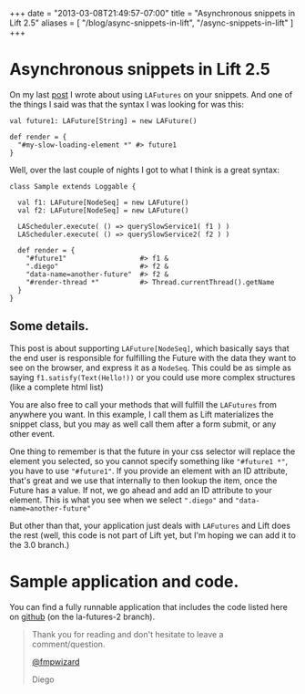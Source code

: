 +++
date = "2013-03-08T21:49:57-07:00"
title = "Asynchronous snippets in Lift 2.5"
aliases = [
	"/blog/async-snippets-in-lift",
	"/async-snippets-in-lift"
]
+++

[title: ]: /
[category: Lift]: /
[date: 2013/3/8]: /
[tags: {lift, Scala, comet actors, comet, actors, LAFutures, Futures, async, asynchronous, snippet}]: /

# Asynchronous snippets in Lift 2.5

On my last [post](https://fmpwizard.telegr.am/blog/lift-snippets-and-lafutures) I wrote about using `LAFutures` on your snippets. And one of the things I said was that the syntax I was looking for was this:

```
val future1: LAFuture[String] = new LAFuture()

def render = {
  "#my-slow-loading-element *" #> future1
}
```

Well, over the last couple of nights I got to what I think is a great syntax:

```
class Sample extends Loggable {

  val f1: LAFuture[NodeSeq] = new LAFuture()
  val f2: LAFuture[NodeSeq] = new LAFuture()

  LAScheduler.execute( () => querySlowService1( f1 ) )
  LAScheduler.execute( () => querySlowService2( f2 ) )

  def render = {
    "#future1"                  #> f1 &
    ".diego"                    #> f2 &
    "data-name=another-future"  #> f2 &
    "#render-thread *"          #> Thread.currentThread().getName
  }
}

```

## Some details.

This post is about supporting `LAFuture[NodeSeq]`, which basically says that the end user is responsible for fulfilling the Future with the data they want to see on the browser, and express it as a `NodeSeq`. This could be as simple as saying `f1.satisfy(Text(Hello!))` or you could use more complex structures (like a complete html list)

You are also free to call your methods that will fulfill the `LAFutures` from anywhere you want. In this example, I call them as Lift materializes the snippet class, but you may as well call them after a form submit, or any other event.

One thing to remember is that the future in your css selector will replace the element you selected, so you cannot specify something like `"#future1 *"`, you have to use `"#future1"`. If you provide an element with an ID attribute, that's great and we use that internally to then lookup the item, once the Future has a value. If not, we go ahead and add an ID attribute to your element. This is what you see when we select `".diego"` and `"data-name=another-future"`

But other than that, your application just deals with `LAFutures` and Lift does the rest (well, this code is not part of Lift yet, but I'm hoping we can add it to the 3.0 branch.)



# Sample application and code.

You can find a fully runnable application that includes the code listed here on [github](https://github.com/fmpwizard/lift_starter_2.4/tree/la-futures-2) (on the la-futures-2 branch).

>Thank you for reading and don't hesitate to leave a comment/question.
>
>[@fmpwizard](https://twitter.com/fmpwizard)
>
>Diego
